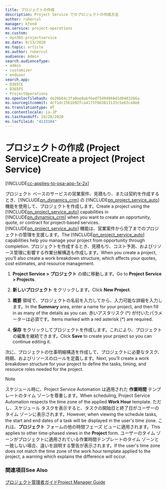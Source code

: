 ```yaml
---
title: プロジェクトの作成
description: Project Service でのプロジェクトの作成方法
author: ruhercul
manager: kfend
ms.service: project-operations
ms.custom:
- dyn365-projectservice
ms.date: 8/13/2020
ms.topic: article
ms.author: ruhercul
audience: Admin
search.audienceType:
- admin
- customizer
- enduser
search.app:
- D365CE
- D365PS
- ProjectOperations
ms.openlocfilehash: de26bb4c3fa0ee8abf6edf5494968d1d0403266a
ms.sourcegitcommit: 4cf1dc1561b92fca4175f0b3813133c5e63ce8e6
ms.translationtype: HT
ms.contentlocale: ja-JP
ms.lasthandoff: 10/28/2020
ms.locfileid: "4133104"
---
```

# <a name="create-a-project-project-service"></a><span data-ttu-id="f5293-103">プロジェクトの作成 (Project Service)</span><span class="sxs-lookup"><span data-stu-id="f5293-103">Create a project (Project Service)</span></span>

[!INCLUDE[cc-applies-to-psa-app-1x-2x](../includes/cc-applies-to-psa-app-1x-2x.md)]

<span data-ttu-id="f5293-104">プロジェクト ベースのサービスの営業案件、見積もり、または契約を作成するとき、[!INCLUDE[pn_dynamics_crm](../includes/pn-dynamics-crm.md)] の [!INCLUDE[pn_project_service_auto](../includes/pn-project-service-auto.md)] 機能を使用して、プロジェクトを作成します。</span><span class="sxs-lookup"><span data-stu-id="f5293-104">Create a project using the [!INCLUDE[pn_project_service_auto](../includes/pn-project-service-auto.md)] capabilities in [!INCLUDE[pn_dynamics_crm](../includes/pn-dynamics-crm.md)] when you want to create an opportunity, quote, or contract for project-based services.</span></span> <span data-ttu-id="f5293-105">[!INCLUDE[pn_project_service_auto](../includes/pn-project-service-auto.md)] 機能は、営業案件から完了までのプロジェクトの管理を支援します。</span><span class="sxs-lookup"><span data-stu-id="f5293-105">The [!INCLUDE[pn_project_service_auto](../includes/pn-project-service-auto.md)] capabilities help you manage your project from opportunity through completion.</span></span> <span data-ttu-id="f5293-106">プロジェクトを作成するとき、見積もり、コスト予測、およびリソース管理に影響する作業分解構造も作成します。</span><span class="sxs-lookup"><span data-stu-id="f5293-106">When you create a project, you’ll also create a work breakdown structure, which affects your quotes, cost estimates, and resource management.</span></span>  
  
1.  <span data-ttu-id="f5293-107">**Project Service > プロジェクト** の順に移動します。</span><span class="sxs-lookup"><span data-stu-id="f5293-107">Go to **Project Service > Projects**.</span></span>  
  
2.  <span data-ttu-id="f5293-108">**新しいプロジェクト** をクリックします。</span><span class="sxs-lookup"><span data-stu-id="f5293-108">Click **New Project**.</span></span>  
  
3.  <span data-ttu-id="f5293-109">**概要** 領域で、プロジェクトの名前を入力してから、入力可能な詳細を入力します。</span><span class="sxs-lookup"><span data-stu-id="f5293-109">In the **Summary** area, enter a name for your project, and then fill in as many of the details as you can.</span></span> <span data-ttu-id="f5293-110">赤いアスタリスク (\*) が付いたパラメーターは必須です。</span><span class="sxs-lookup"><span data-stu-id="f5293-110">Items marked with a red asterisk (\*) are required.</span></span>  
  
4.  <span data-ttu-id="f5293-111">**保存** をクリックしてプロジェクトを作成します。これにより、プロジェクトの編集を継続できます。</span><span class="sxs-lookup"><span data-stu-id="f5293-111">Click **Save** to create your project so you can continue editing it.</span></span>  
  
<span data-ttu-id="f5293-112">次に、プロジェクトの仕事明細構造を作成して、プロジェクトに必要なタスク、時期、およびリソースのロールを定義します。</span><span class="sxs-lookup"><span data-stu-id="f5293-112">Next, you’ll create a work breakdown structure for your project to define the tasks, timing, and resource roles needed for the project.</span></span>  

> [!NOTE]
> <span data-ttu-id="f5293-113">スケジュール時に、Project Service Automation は適用された **作業時間** テンプレートのタイム ゾーンを尊重します。</span><span class="sxs-lookup"><span data-stu-id="f5293-113">When scheduling, Project Service Automation respects the time zone of the applied **Work Hour** template.</span></span> <span data-ttu-id="f5293-114">ただし、スケジュール タスクを表示すると、タスクの開始日と終了日がユーザーのタイム ゾーンに表示されます。</span><span class="sxs-lookup"><span data-stu-id="f5293-114">However, when viewing the schedule tasks, the start and end dates of a task will be displayed in the user's time zone.</span></span> <span data-ttu-id="f5293-115">これは、**プロジェクト** フォームの他の時間フェーズ ビューに適用されます。</span><span class="sxs-lookup"><span data-stu-id="f5293-115">This applies to other time-phased views in the **Project** form.</span></span> <span data-ttu-id="f5293-116">ユーザーのタイム ゾーンがプロジェクトに適用されている作業時間テンプレートのタイム ゾーンと一致しない場合、違いを説明する警告が表示されます。</span><span class="sxs-lookup"><span data-stu-id="f5293-116">If the user's time zone does not match the time zone of the work hour template applied to the project, a warning which explains the difference will occur.</span></span> 
  
### <a name="see-also"></a><span data-ttu-id="f5293-117">関連項目</span><span class="sxs-lookup"><span data-stu-id="f5293-117">See Also</span></span>  
 [<span data-ttu-id="f5293-118">プロジェクト管理者ガイド</span><span class="sxs-lookup"><span data-stu-id="f5293-118">Project Manager Guide</span></span>](../psa/project-manager-guide.md)
